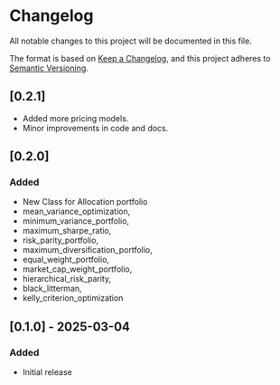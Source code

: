# Changelog

All notable changes to this project will be documented in this file.

The format is based on [Keep a Changelog](https://keepachangelog.com/en/1.0.0/),
and this project adheres to [Semantic Versioning](https://semver.org/spec/v2.0.0.html).

## [0.2.1]
- Added more pricing models.
- Minor improvements in code and docs.

## [0.2.0]

### Added
- New Class for Allocation portfolio
- mean_variance_optimization,
- minimum_variance_portfolio,
- maximum_sharpe_ratio,
- risk_parity_portfolio,
- maximum_diversification_portfolio,
- equal_weight_portfolio,
- market_cap_weight_portfolio,
- hierarchical_risk_parity,
- black_litterman,
- kelly_criterion_optimization

## [0.1.0] - 2025-03-04

### Added
- Initial release 